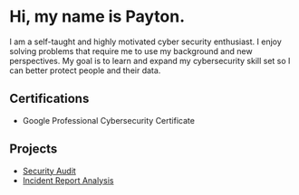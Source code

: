 # Hi, my name is Payton.
 I am a self-taught and highly motivated cyber security enthusiast. I enjoy solving problems that require me to use my background and new perspectives. My goal is to learn and expand my cybersecurity skill set so I can better protect people and their data. 

<h2>Certifications</h2>

- Google Professional Cybersecurity Certificate

<h2>Projects</h2>

- [Security Audit](https://github.com/DigitalWatchmen/Botium-Toys/tree/main)
- [Incident Report Analysis](https://github.com/DigitalWatchmen/Incident-Report-Analysis)
